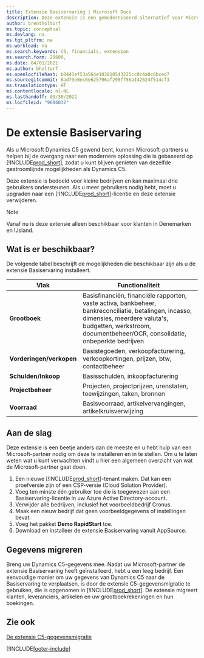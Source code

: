 ```yaml
---
title: Extensie Basiservaring | Microsoft Docs
description: Deze extensie is een gemoderniseerd alternatief voor Microsoft Dynamics C5.
author: brentholtorf
ms.topic: conceptual
ms.devlang: na
ms.tgt_pltfrm: na
ms.workload: na
ms.search.keywords: C5, financials, extension
ms.search.form: 20600,
ms.date: 04/01/2021
ms.author: bholtorf
ms.openlocfilehash: b0443ef53a564e103810543225cc0c4a0c6bced7
ms.sourcegitcommit: 8ad79e0ec6e625796af298f756a142624f514cf3
ms.translationtype: HT
ms.contentlocale: nl-NL
ms.lasthandoff: 09/30/2022
ms.locfileid: "9606032"
---
```

# <a name="the-basic-experience-extension"></a>De extensie Basiservaring

Als u Microsoft Dynamics C5 gewend bent, kunnen Microsoft-partners u helpen bij de overgang naar een modernere oplossing die is gebaseerd op [!INCLUDE[prod_short](includes/prod_short.md)], zodat u kunt blijven genieten van dezelfde gestroomlijnde mogelijkheden als Dynamics C5.

Deze extensie is bedoeld voor kleine bedrijven en kan maximaal drie gebruikers ondersteunen. Als u meer gebruikers nodig hebt, moet u upgraden naar een [!INCLUDE[prod_short](includes/prod_short.md)]-licentie en deze extensie verwijderen.

> [!NOTE]
> Vanaf nu is deze extensie alleen beschikbaar voor klanten in Denemarken en IJsland.

## <a name="whats-available"></a>Wat is er beschikbaar?

De volgende tabel beschrijft de mogelijkheden die beschikbaar zijn als u de extensie Basiservaring installeert.

|Vlak  |Functionaliteit  |
|---------|---------|
|**Grootboek** |Basisfinanciën, financiële rapporten, vaste activa, bankbeheer, bankreconciliatie, betalingen, incasso, dimensies, meerdere valuta's, budgetten, werkstroom, documentbeheer/OCR, consolidatie, onbeperkte bedrijven|
|**Vorderingen/verkopen** |Basistegoeden, verkoopfacturering, verkoopkortingen, prijzen, btw, contactbeheer |
|**Schulden/Inkoop** |Basisschulden, inkoopfacturering |
|**Projectbeheer** |Projecten, projectprijzen, urenstaten, toewijzingen, taken, bronnen |
|**Voorraad** |Basisvoorraad, artikelvervangingen, artikelkruisverwijzing |

## <a name="getting-started"></a>Aan de slag

Deze extensie is een beetje anders dan de meeste en u hebt hulp van een Microsoft-partner nodig om deze te installeren en in te stellen. Om u te laten weten wat u kunt verwachten vindt u hier een algemeen overzicht van wat de Microsoft-partner gaat doen.

1. Een nieuwe [!INCLUDE[prod_short](includes/prod_short.md)]-tenant maken. Dat kan een proefversie zijn of een CSP-versie (Cloud Solution Provider).
2. Voeg ten minste één gebruiker toe die is toegewezen aan een Basiservaring-licentie in uw Azure Active Directory-account.
3. Verwijder alle bedrijven, inclusief het voorbeeldbedrijf Cronus.
4. Maak een nieuw bedrijf dat geen voorbeeldgegevens of instellingen bevat.
5. Voeg het pakket **Demo RapidStart** toe. <!--what does the package contain?-->
6. Download en installeer de extensie Basiservaring vanuit AppSource.

## <a name="migrating-data"></a>Gegevens migreren

Breng uw Dynamics C5-gegevens mee. Nadat uw Microsoft-partner de extensie Basiservaring heeft geïnstalleerd, hebt u een leeg bedrijf. Een eenvoudige manier om uw gegevens van Dynamics C5 naar de Basiservaring te verplaatsen, is door de extensie C5-gegevensmigratie te gebruiken, die is opgenomen in [!INCLUDE[prod_short](includes/prod_short.md)]. De extensie migreert klanten, leveranciers, artikelen en uw grootboekrekeningen en hun boekingen.

## <a name="see-also"></a>Zie ook

[De extensie C5-gegevensmigratie](ui-extensions-c5-data-migration.md)  

[!INCLUDE[footer-include](includes/footer-banner.md)]
